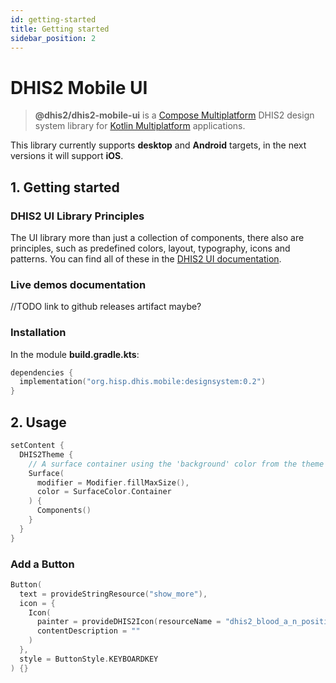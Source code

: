 ```yaml
---
id: getting-started
title: Getting started
sidebar_position: 2
---
```


# DHIS2 Mobile UI

> **@dhis2/dhis2-mobile-ui** is
> a [Compose Multiplatform](https://www.jetbrains.com/lp/compose-multiplatform/) DHIS2 design system
> library for [Kotlin Multiplatform](https://kotlinlang.org/docs/multiplatform.html) applications.

This library currently supports **desktop** and **Android** targets, in the next versions it will
support **iOS**.

## 1. Getting started

### DHIS2 UI Library Principles

The UI library more than just a collection of components, there also are principles, such as predefined colors, layout, typography, icons and patterns. You can find all of these in the [DHIS2 UI documentation](https://ui.dhis2.nu/).

### Live demos documentation

//TODO link to github releases artifact maybe?

### Installation

In the module **build.gradle.kts**:

```kotlin
dependencies {
  implementation("org.hisp.dhis.mobile:designsystem:0.2")
}
```

## 2. Usage

```kotlin
setContent {
  DHIS2Theme {
    // A surface container using the 'background' color from the theme
    Surface(
      modifier = Modifier.fillMaxSize(),
      color = SurfaceColor.Container
    ) {
      Components()
    }
  }
}
```

### Add a Button
```kotlin
Button(
  text = provideStringResource("show_more"),
  icon = {
    Icon(
      painter = provideDHIS2Icon(resourceName = "dhis2_blood_a_n_positive"),
      contentDescription = ""
    )
  },
  style = ButtonStyle.KEYBOARDKEY
) {}
```